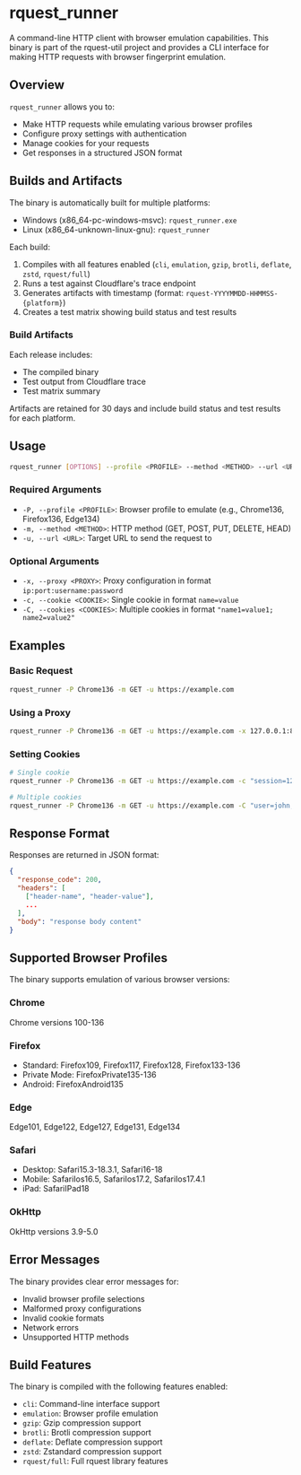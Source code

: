 # rquest_runner

A command-line HTTP client with browser emulation capabilities. This binary is part of the rquest-util project and provides a CLI interface for making HTTP requests with browser fingerprint emulation.

## Overview

`rquest_runner` allows you to:
- Make HTTP requests while emulating various browser profiles
- Configure proxy settings with authentication
- Manage cookies for your requests
- Get responses in a structured JSON format

## Builds and Artifacts

The binary is automatically built for multiple platforms:

- Windows (x86_64-pc-windows-msvc): `rquest_runner.exe`
- Linux (x86_64-unknown-linux-gnu): `rquest_runner`

Each build:
1. Compiles with all features enabled (`cli`, `emulation`, `gzip`, `brotli`, `deflate`, `zstd`, `rquest/full`)
2. Runs a test against Cloudflare's trace endpoint
3. Generates artifacts with timestamp (format: `rquest-YYYYMMDD-HHMMSS-{platform}`)
4. Creates a test matrix showing build status and test results

### Build Artifacts

Each release includes:
- The compiled binary
- Test output from Cloudflare trace
- Test matrix summary

Artifacts are retained for 30 days and include build status and test results for each platform.

## Usage

```bash
rquest_runner [OPTIONS] --profile <PROFILE> --method <METHOD> --url <URL>
```

### Required Arguments

- `-P, --profile <PROFILE>`: Browser profile to emulate (e.g., Chrome136, Firefox136, Edge134)
- `-m, --method <METHOD>`: HTTP method (GET, POST, PUT, DELETE, HEAD)
- `-u, --url <URL>`: Target URL to send the request to

### Optional Arguments

- `-x, --proxy <PROXY>`: Proxy configuration in format `ip:port:username:password`
- `-c, --cookie <COOKIE>`: Single cookie in format `name=value`
- `-C, --cookies <COOKIES>`: Multiple cookies in format `"name1=value1; name2=value2"`

## Examples

### Basic Request
```bash
rquest_runner -P Chrome136 -m GET -u https://example.com
```

### Using a Proxy
```bash
rquest_runner -P Chrome136 -m GET -u https://example.com -x 127.0.0.1:8080:user:pass
```

### Setting Cookies
```bash
# Single cookie
rquest_runner -P Chrome136 -m GET -u https://example.com -c "session=123"

# Multiple cookies
rquest_runner -P Chrome136 -m GET -u https://example.com -C "user=john; theme=dark"
```

## Response Format

Responses are returned in JSON format:

```json
{
  "response_code": 200,
  "headers": [
    ["header-name", "header-value"],
    ...
  ],
  "body": "response body content"
}
```

## Supported Browser Profiles

The binary supports emulation of various browser versions:

### Chrome
Chrome versions 100-136

### Firefox
- Standard: Firefox109, Firefox117, Firefox128, Firefox133-136
- Private Mode: FirefoxPrivate135-136
- Android: FirefoxAndroid135

### Edge
Edge101, Edge122, Edge127, Edge131, Edge134

### Safari
- Desktop: Safari15.3-18.3.1, Safari16-18
- Mobile: SafariIos16.5, SafariIos17.2, SafariIos17.4.1
- iPad: SafariIPad18

### OkHttp
OkHttp versions 3.9-5.0

## Error Messages

The binary provides clear error messages for:
- Invalid browser profile selections
- Malformed proxy configurations
- Invalid cookie formats
- Network errors
- Unsupported HTTP methods

## Build Features

The binary is compiled with the following features enabled:
- `cli`: Command-line interface support
- `emulation`: Browser profile emulation
- `gzip`: Gzip compression support
- `brotli`: Brotli compression support
- `deflate`: Deflate compression support
- `zstd`: Zstandard compression support
- `rquest/full`: Full rquest library features 